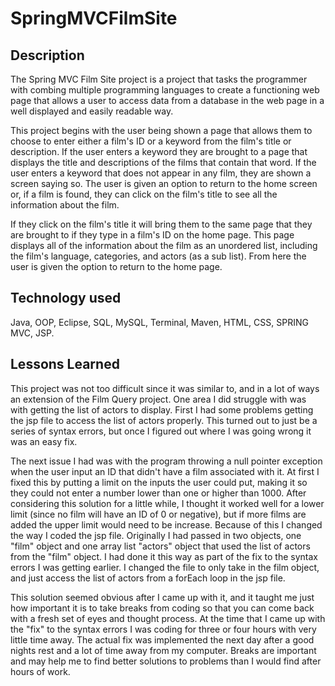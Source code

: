 # SpringMVCFilmSite

## Description
The Spring MVC Film Site project is a project that tasks the programmer with combing multiple programming languages to create a functioning web page that allows a user to access data from a database in the web page in a well displayed and easily readable way.

This project begins with the user being shown a page that allows them to choose to enter either a film's ID or a keyword from the film's title or description. If the user enters a keyword they are brought to a page that displays the title and descriptions of the films that contain that word. If the user enters a keyword that does not appear in any film, they are shown a screen saying so. The user is given an option to return to the home screen or, if a film is found, they can click on the film's title to see all the information about the film. 

If they click on the film's title it will bring them to the same page that they are brought to if they type in a film's ID on the home page. This page displays all of the information about the film as an unordered list, including the film's language, categories, and actors (as a sub list). From here the user is given the option to return to the home page. 

## Technology used
Java, OOP, Eclipse, SQL, MySQL, Terminal, Maven, HTML, CSS, SPRING MVC, JSP. 

## Lessons Learned
This project was not too difficult since it was similar to, and in a lot of ways an extension of the Film Query project. One area I did struggle with was with getting the list of actors to display. First I had some problems getting the jsp file to access the list of actors properly. This turned out to just be a series of syntax errors, but once I figured out where I was going wrong it was an easy fix.

 The next issue I had was with the program throwing a null pointer exception when the user input an ID that didn't have a film associated with it. At first I fixed this by putting a limit on the inputs the user could put, making it so they could not enter a number lower than one or higher than 1000. After considering this solution for a little while, I thought it worked well for a lower limit (since no film will have an ID of 0 or negative), but if more films are added the upper limit would need to be increase. Because of this I changed the way I coded the jsp file. Originally I had passed in two objects, one "film" object and one array list "actors" object that used the list of actors from the "film" object. I had done it this way as part of the fix to the syntax errors I was getting earlier. I changed the file to only take in the film object, and just access the list of actors from a forEach loop in the jsp file. 
 
This solution seemed obvious after I came up with it, and it taught me just how important it is to take breaks from coding so that you can come back with a fresh set of eyes and thought process. At the time that I came up with the "fix" to the syntax errors I was coding for three or four hours with very little time away. The actual fix was implemented the next day after a good nights rest and a lot of time away from my computer. Breaks are important and may help me to find better solutions to problems than I would find after hours of work.

